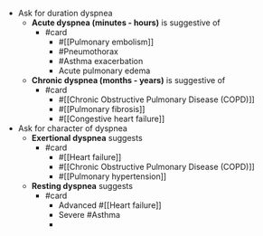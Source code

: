 - Ask for duration dyspnea
	- **Acute dyspnea (minutes - hours)** is suggestive of
		- #card
			- #[[Pulmonary embolism]]
			- #Pneumothorax
			- #Asthma exacerbation
			- Acute pulmonary edema
	- **Chronic dyspnea (months - years)** is suggestive of
		- #card
			- #[[Chronic Obstructive Pulmonary Disease (COPD)]]
			- #[[Pulmonary fibrosis]]
			- #[[Congestive heart failure]]
- Ask for character of dyspnea
	- **Exertional dyspnea** suggests
		- #card
			- #[[Heart failure]]
			- #[[Chronic Obstructive Pulmonary Disease (COPD)]]
			- #[[Pulmonary hypertension]]
	- **Resting dyspnea** suggests
		- #card
			- Advanced #[[Heart failure]]
			- Severe #Asthma
			-